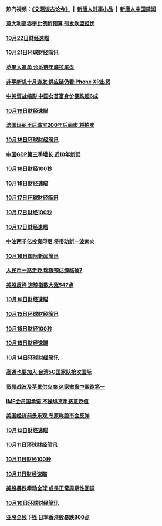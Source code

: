 #### 热门视频：[《文昭谈古论今》](https://github.com/gfw-breaker/wenzhao/blob/master/README.md?t=10230633) &nbsp;|&nbsp; [新唐人时事小品](https://github.com/gfw-breaker/ntdtv-comedy/blob/master/README.md?t=10230633) &nbsp;|&nbsp; [新唐人中国禁闻](https://github.com/gfw-breaker/ntdtv-news/blob/master/README.md?t=10230633)

#### [意大利高赤字比例新预算 引发欧盟担忧](../pages/news208/a1396344.md?t=10230633) 

#### [10月22日财经速瞄](../pages/news208/a1396383.md?t=10230633) 

#### [10月21日环球财经简讯](../pages/news208/a1396338.md?t=10230633) 

#### [苹果大追单 台系链年底拉尾盘](../pages/news208/a1396320.md?t=10230633) 

#### [非苹新机十月连发 供应链仍看iPhone XR出货](../pages/news208/a1396220.md?t=10230633) 

#### [中美贸战缩影 中国女首富身价暴跌超6成](../pages/news208/a1396150.md?t=10230633) 

#### [10月19日财经速瞄](../pages/news208/a1396078.md?t=10230633) 

#### [法国玛丽王后珠宝200年后面市 将拍卖](../pages/news208/a1396074.md?t=10230633) 

#### [10月18日环球财经简讯](../pages/news208/a1396037.md?t=10230633) 

#### [中国GDP第三季增长 近10年新低](../pages/news208/a1396032.md?t=10230633) 

#### [10月18日财经100秒](../pages/news208/a1396017.md?t=10230633) 

#### [10月18日财经速瞄](../pages/news208/a1395923.md?t=10230633) 

#### [10月17日环球财经简讯](../pages/news208/a1395879.md?t=10230633) 

#### [10月17日财经100秒](../pages/news208/a1395862.md?t=10230633) 

#### [10月17日财经速瞄](../pages/news208/a1395794.md?t=10230633) 

#### [中油两千亿投资印尼 将带动新一波南向](../pages/news208/a1395728.md?t=10230633) 

#### [10月16日国际新闻简讯](../pages/news208/a1395726.md?t=10230633) 

#### [人民币一路走贬 瑞银预估濒临破7](../pages/news208/a1395619.md?t=10230633) 

#### [美股反弹 道琼指数大涨547点](../pages/news208/a1395665.md?t=10230633) 

#### [10月16日财经速瞄](../pages/news208/a1395646.md?t=10230633) 

#### [10月15日环球财经简讯](../pages/news208/a1395588.md?t=10230633) 

#### [10月15日财经100秒](../pages/news208/a1395569.md?t=10230633) 

#### [10月15日财经速瞄](../pages/news208/a1395499.md?t=10230633) 

#### [10月14日环球财经简讯](../pages/news208/a1395446.md?t=10230633) 

#### [高通也要加入 台湾5G国家队抢攻国际](../pages/news208/a1395415.md?t=10230633) 

#### [贸易战波及苹果供应商 这家撤离中国跑第一](../pages/news208/a1395254.md?t=10230633) 

#### [IMF会员国承诺  不操纵货币恶意贬值](../pages/news208/a1395274.md?t=10230633) 

#### [美国经济前景乐观 专家称股市会反弹](../pages/news208/a1395159.md?t=10230633) 

#### [10月12日财经速瞄](../pages/news208/a1395177.md?t=10230633) 

#### [10月11日环球财经简讯](../pages/news208/a1395122.md?t=10230633) 

#### [10月11日财经100秒](../pages/news208/a1395097.md?t=10230633) 

#### [10月11日财经速瞄](../pages/news208/a1395020.md?t=10230633) 

#### [美股暴跌牵动全球 或是正常周期性回调](../pages/news208/a1395005.md?t=10230633) 

#### [10月10日环球财经简讯](../pages/news208/a1394977.md?t=10230633) 

#### [亚股全线下挫 日本香港股暴跌800点](../pages/news208/a1394956.md?t=10230633) 

